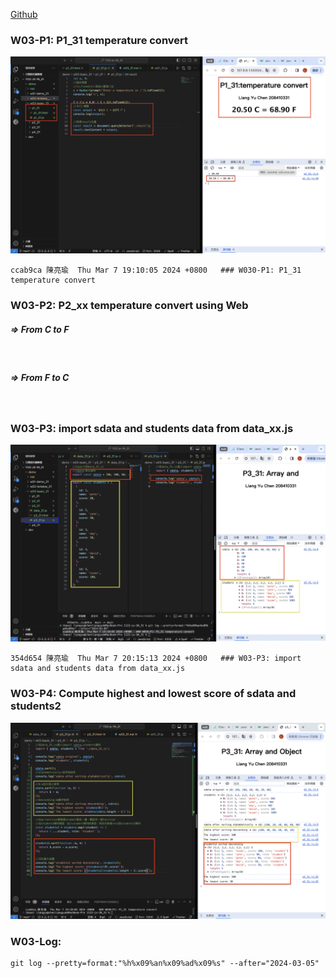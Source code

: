 [Github](https://github.com/liangyu9103/1122-js-demo_31.git)

### W03-P1: P1_31 temperature convert

![](w03-p1.png)

```
ccab9ca 陳亮瑜  Thu Mar 7 19:10:05 2024 +0800   ### W030-P1: P1_31 temperature convert
```

### W03-P2: P2_xx temperature convert using Web

##### => From C to F

![]()

##### => From F to C

![]()

### W03-P3: import sdata and students data from data_xx.js

![](w03-p3.png)

```
354d654 陳亮瑜  Thu Mar 7 20:15:13 2024 +0800   ### W03-P3: import sdata and students data from data_xx.js

```

### W03-P4: Compute highest and lowest score of sdata and students2

![](w03-p4.png)

### W03-Log:

```
git log --pretty=format:"%h%x09%an%x09%ad%x09%s" --after="2024-03-05"


```
